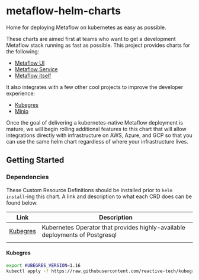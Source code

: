 # metaflow-helm-charts

Home for deploying Metaflow on kubernetes as easy as possible.

These charts are aimed first at teams who want to get a development Metaflow stack running as fast as possible. This project provides charts for the following:

- [Metaflow UI](https://github.com/Netflix/metaflow-ui)
- [Metaflow Service](https://github.com/Netflix/metaflow-service)
- [Metaflow itself](https://github.com/Netflix/metaflow)

It also integrates with a few other cool projects to improve the developer experience:

- [Kubegres](https://github.com/reactive-tech/kubegres)
- [Minio](https://github.com/minio/minio)

Once the goal of delivering a kubernetes-native Metaflow deployment is mature, we will begin rolling additional features to this chart that will allow integrations directly with infrastructure on AWS, Azure, and GCP so that you can use the same helm chart regardless of where your infrastructure lives.

## Getting Started

### Dependencies

These Custom Resource Definitions should be installed prior to `helm install`-ing this chart. A link and description to what each CRD does can be found below.

| Link     | Description |
|----------|-------------|
| [Kubegres](https://www.kubegres.io/) | Kubernetes Operator that provides highly-available deployments of Postgresql |
| | |

#### Kubegres

```bash
export KUBEGRES_VERSION=1.16
kubectl apply -f https://raw.githubusercontent.com/reactive-tech/kubegres/v$(echo $KUBEGRES_VERSION)/kubegres.yaml

```
